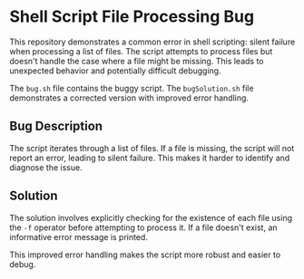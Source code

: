 # Shell Script File Processing Bug

This repository demonstrates a common error in shell scripting:  silent failure when processing a list of files.  The script attempts to process files but doesn't handle the case where a file might be missing.  This leads to unexpected behavior and potentially difficult debugging.

The `bug.sh` file contains the buggy script.  The `bugSolution.sh` file demonstrates a corrected version with improved error handling.

## Bug Description

The script iterates through a list of files. If a file is missing, the script will not report an error, leading to silent failure.  This makes it harder to identify and diagnose the issue.

## Solution

The solution involves explicitly checking for the existence of each file using the `-f` operator before attempting to process it. If a file doesn't exist, an informative error message is printed.

This improved error handling makes the script more robust and easier to debug.